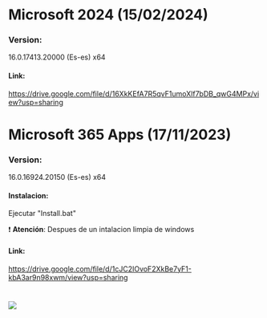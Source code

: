 # Microsoft 2024 (15/02/2024)

### Version:
16.0.17413.20000 (Es-es) x64

#### Link:
https://drive.google.com/file/d/16XkKEfA7R5qvF1umoXlf7bDB_qwG4MPx/view?usp=sharing


# Microsoft 365 Apps (17/11/2023)

### Version:
16.0.16924.20150 (Es-es) x64


#### Instalacion:
Ejecutar "Install.bat"

:exclamation: **Atención**: Despues de un intalacion limpia de windows

#### Link:
https://drive.google.com/file/d/1cJC2IOvoF2XkBe7yF1-kbA3ar9n98xwm/view?usp=sharing

# <img src="https://github.com/wernser412/Office_365/raw/main/2023-04-30_204705.png">
